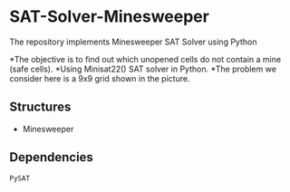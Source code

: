 # SAT-Solver-Minesweeper

The repository implements Minesweeper SAT Solver using Python

*The objective is to find out which unopened cells do not contain a mine (safe cells).
*Using Minisat22() SAT solver in Python.
*The problem we consider here is a 9x9 grid shown in the picture.

## Structures
- Minesweeper


## Dependencies
`PySAT`
